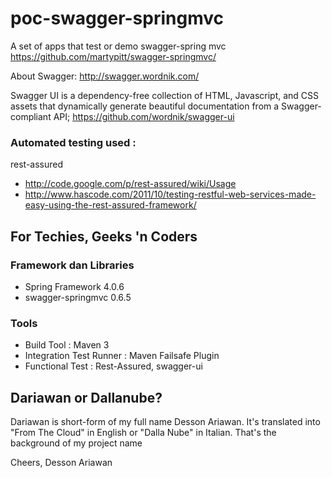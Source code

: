 poc-swagger-springmvc
======================

A set of apps that test or demo swagger-spring mvc https://github.com/martypitt/swagger-springmvc/

About Swagger: http://swagger.wordnik.com/

Swagger UI is a dependency-free collection of HTML, Javascript, and CSS assets that dynamically generate beautiful documentation from a Swagger-compliant API; https://github.com/wordnik/swagger-ui


### Automated testing used :  ###

rest-assured
* http://code.google.com/p/rest-assured/wiki/Usage 
* http://www.hascode.com/2011/10/testing-restful-web-services-made-easy-using-the-rest-assured-framework/ 


## For Techies, Geeks 'n Coders ##

### Framework dan Libraries ###

* Spring Framework 4.0.6
* swagger-springmvc 0.6.5

### Tools ###

* Build Tool : Maven 3
* Integration Test Runner : Maven Failsafe Plugin
* Functional Test : Rest-Assured, swagger-ui


## Dariawan or Dallanube? ##
Dariawan is short-form of my full name Desson Ariawan. It's translated into "From The Cloud" in English or "Dalla Nube" in Italian. That's the background of my project name

Cheers,
Desson Ariawan
